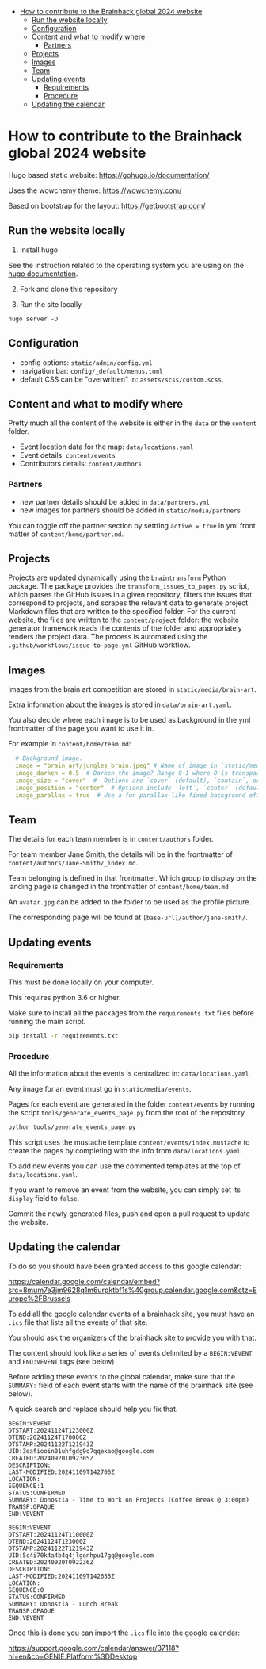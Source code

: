 - [How to contribute to the Brainhack global 2024 website](#how-to-contribute-to-the-brainhack-global-2024-website)
  - [Run the website locally](#run-the-website-locally)
  - [Configuration](#configuration)
  - [Content and what to modify where](#content-and-what-to-modify-where)
    - [Partners](#partners)
  - [Projects](#projects)
  - [Images](#images)
  - [Team](#team)
  - [Updating events](#updating-events)
    - [Requirements](#requirements)
    - [Procedure](#procedure)
  - [Updating the calendar](#updating-the-calendar)


# How to contribute to the Brainhack global 2024 website

Hugo based static website: https://gohugo.io/documentation/

Uses the wowchemy theme: https://wowchemy.com/

Based on bootstrap for the layout: https://getbootstrap.com/

## Run the website locally

1. Install hugo

See the instruction related to the operatiing system you are using on the
[hugo documentation](https://gohugo.io/getting-started/installing/).

2. Fork and clone this repository

3. Run the site locally

```
hugo server -D
```

## Configuration

- config options: `static/admin/config.yml`
- navigation bar: `config/_default/menus.toml`
- default CSS can be "overwritten" in: `assets/scss/custom.scss`.

## Content and what to modify where

Pretty much all the content of the website is either in the `data` or the
`content` folder.

- Event location data for the map: `data/locations.yaml`
- Event details: `content/events`
- Contributors details: `content/authors`

### Partners

- new partner details should be added in `data/partners.yml`
- new images for partners should be added in `static/media/partners`

You can toggle off the partner section
by settting `active = true` in yml front matter of
`content/home/partner.md`.

## Projects

Projects are updated dynamically using the
[`braintransform`](https://github.com/brainhackorg/braintransform) Python
package. The package provides the `transform_issues_to_pages.py` script, which
parses the GitHub issues in a given repository, filters the issues that
correspond to projects, and scrapes the relevant data to generate project
Markdown files that are written to the specified folder. For the current
website, the files are written to the `content/project` folder: the website
generator framework reads the contents of the folder and appropriately renders
the project data. The process is automated using the
`.github/workflows/issue-to-page.yml` GitHub workflow.

## Images

Images from the brain art competition are stored in `static/media/brain-art`.

Extra information about the images is stored in `data/brain-art.yaml`.

You also decide where each image is to be used as background in the yml
frontmatter of the page you want to use it in.

For example in `content/home/team.md`:

```yaml
  # Background image.
  image = "brain_art/jungles_brain.jpeg" # Name of image in `static/media/`.
  image_darken = 0.5  # Darken the image? Range 0-1 where 0 is transparent and 1 is opaque.
  image_size = "cover"  #  Options are `cover` (default), `contain`, or `actual` size.
  image_position = "center"  # Options include `left`, `center` (default), or `right`.
  image_parallax = true  # Use a fun parallax-like fixed background effect? true/false
```

## Team

The details for each team member is in `content/authors` folder.

For team member Jane Smith, the details will be in the frontmatter of
`content/authors/Jane-Smith/_index.md`.

Team belonging is defined in that frontmatter. Which group to display on the
landing page is changed in the frontmatter of `content/home/team.md`

An `avatar.jpg` can be added to the folder to be used as the profile picture.

The corresponding page will be found at `[base-url]/author/jane-smith/`.

## Updating events

### Requirements

This must be done locally on your computer.

This requires python 3.6 or higher.

Make sure to install all the packages from the `requirements.txt` files before
running the main script.

```bash
pip install -r requirements.txt
```

### Procedure

All the information about the events is centralized in: `data/locations.yaml`

Any image for an event must go in `static/media/events`.

Pages for each event are generated in the folder `content/events` by running the
script `tools/generate_events_page.py`  from the root of the repository

```bash
python tools/generate_events_page.py
```

This script uses the mustache template `content/events/index.mustache` to create
the pages by completing with the info from `data/locations.yaml`.

To add new events you can use the commented templates at the top of
`data/locations.yaml`.

If you want to remove an event from the website, you can simply set its
`display` field to `false`.

Commit the newly generated files, push and open a pull request to update the website.


## Updating the calendar

To do so you should have been granted access to this google calendar:

https://calendar.google.com/calendar/embed?src=8mum7e3jm9628q1m6urpktbf1s%40group.calendar.google.com&ctz=Europe%2FBrussels

To add all the google calendar events of a brainhack site,
you must have an `.ics` file that lists all the events of that site.

You should ask the organizers of the brainhack site to provide you with that.

The content should look like a series of events delimited by a `BEGIN:VEVENT`
and `END:VEVENT` tags (see below)

Before adding these events to the global calendar, make sure that the `SUMMARY:`
field of each event starts with the name of the brainhack site (see below).

A quick search and replace should help you fix that.

```text
BEGIN:VEVENT
DTSTART:20241124T123000Z
DTEND:20241124T170000Z
DTSTAMP:20241122T121943Z
UID:3eafiooin01uhfgdg9q7qqekao@google.com
CREATED:20240920T092305Z
DESCRIPTION:
LAST-MODIFIED:20241109T142705Z
LOCATION:
SEQUENCE:1
STATUS:CONFIRMED
SUMMARY: Donostia - Time to Work on Projects (Coffee Break @ 3:00pm)
TRANSP:OPAQUE
END:VEVENT

BEGIN:VEVENT
DTSTART:20241124T110000Z
DTEND:20241124T123000Z
DTSTAMP:20241122T121943Z
UID:5c4i70k4a4b4q4jlgonhpu17gq@google.com
CREATED:20240920T092236Z
DESCRIPTION:
LAST-MODIFIED:20241109T142655Z
LOCATION:
SEQUENCE:0
STATUS:CONFIRMED
SUMMARY: Donostia - Lunch Break
TRANSP:OPAQUE
END:VEVENT
```

Once this is done you can import the `.ics` file into the google calendar:

https://support.google.com/calendar/answer/37118?hl=en&co=GENIE.Platform%3DDesktop
